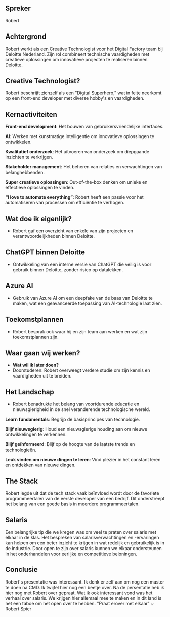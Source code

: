 ## Spreker

Robert

## Achtergrond

Robert werkt als een Creative Technologist voor het Digital Factory team bij Deloitte Nederland. Zijn rol combineert technische vaardigheden met creatieve oplossingen om innovatieve projecten te realiseren binnen Deloitte.

## Creative Technologist?

Robert beschrijft zichzelf als een "Digital Superhero," wat in feite neerkomt op een front-end developer met diverse hobby's en vaardigheden.

## Kernactiviteiten

**Front-end development**: Het bouwen van gebruikersvriendelijke interfaces.

**AI**: Werken met kunstmatige intelligentie om innovatieve oplossingen te ontwikkelen.

**Kwalitatief onderzoek**: Het uitvoeren van onderzoek om diepgaande inzichten te verkrijgen.

**Stakeholder management**: Het beheren van relaties en verwachtingen van belanghebbenden.

**Super creatieve oplossingen**: Out-of-the-box denken om unieke en effectieve oplossingen te vinden.

**“I love to automate everything”**: Robert heeft een passie voor het automatiseren van processen om efficiëntie te verhogen.

## Wat doe ik eigenlijk?

-   Robert gaf een overzicht van enkele van zijn projecten en verantwoordelijkheden binnen Deloitte.

## ChatGPT binnen Deloitte

-   Ontwikkeling van een interne versie van ChatGPT die veilig is voor gebruik binnen Deloitte, zonder risico op datalekken.

## Azure AI

-   Gebruik van Azure AI om een deepfake van de baas van Deloitte te maken, wat een geavanceerde toepassing van AI-technologie laat zien.

## Toekomstplannen

-   Robert besprak ook waar hij en zijn team aan werken en wat zijn toekomstplannen zijn.

## Waar gaan wij werken?

-   **Wat wil ik later doen?**
-   Doorstuderen: Robert overweegt verdere studie om zijn kennis en vaardigheden uit te breiden.

## Het Landschap

-   Robert benadrukte het belang van voortdurende educatie en nieuwsgierigheid in de snel veranderende technologische wereld.

**Learn fundamentals**: Begrijp de basisprincipes van technologie.

**Blijf nieuwsgierig**: Houd een nieuwsgierige houding aan om nieuwe ontwikkelingen te verkennen.

**Blijf geïnformeerd**: Blijf op de hoogte van de laatste trends en technologieën.

**Leuk vinden om nieuwe dingen te leren**: Vind plezier in het constant leren en ontdekken van nieuwe dingen.

## The Stack

Robert legde uit dat de tech stack vaak beïnvloed wordt door de favoriete programmeertalen van de eerste developer van een bedrijf. Dit onderstreept het belang van een goede basis in meerdere programmeertalen.

## Salaris

Een belangrijke tip die we kregen was om veel te praten over salaris met elkaar in de klas. Het bespreken van salarisverwachtingen en -ervaringen kan helpen om een beter inzicht te krijgen in wat redelijk en gebruikelijk is in de industrie. Door open te zijn over salaris kunnen we elkaar ondersteunen in het onderhandelen voor eerlijke en competitieve beloningen.

## Conclusie

Robert's presentatie was interessant. Ik denk er zelf aan om nog een master te doen na CMD. Ik twijfel hier nog een beetje over. Na de persentatie heb ik hier nog met Robert over gepraat. Wat ik ook interessant vond was het verhaal over salaris. We krijgen hier allemaal mee te maken en in dit land is het een taboe om het open over te hebben. "Praat erover met elkaar" ~ Robert Spier
